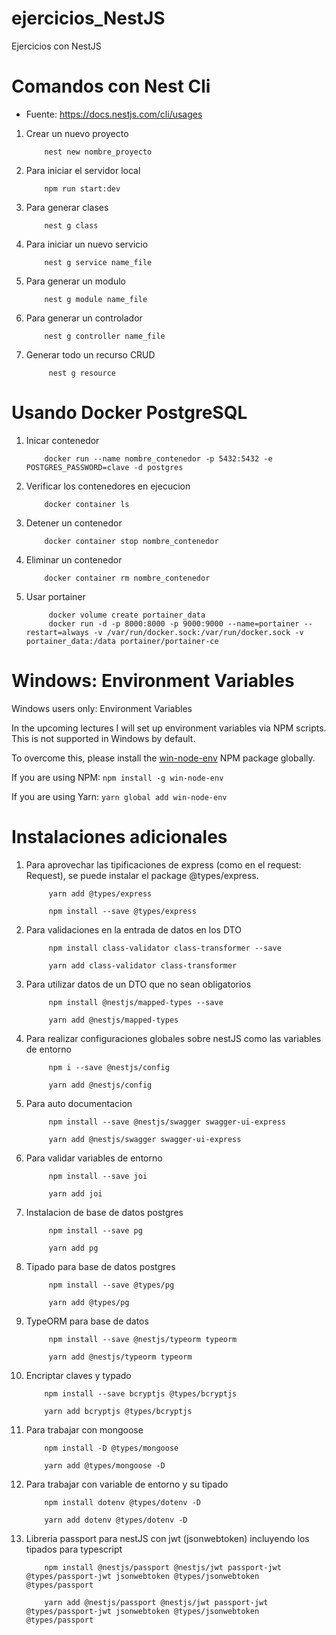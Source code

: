 # ejercicios_NestJS

Ejercicios con NestJS

# Comandos con Nest Cli
- Fuente: https://docs.nestjs.com/cli/usages
  
1. Crear un nuevo proyecto
    ```
        nest new nombre_proyecto
    ```

2. Para iniciar el servidor local
    ```
        npm run start:dev
    ``` 

3. Para generar clases
    ``` 
        nest g class 
    ```
4. Para iniciar un nuevo servicio
    ```
        nest g service name_file
    ```

5. Para generar un modulo
    ```
        nest g module name_file
    ```
6. Para generar un controlador
    ```
        nest g controller name_file
    ```
7. Generar todo un recurso CRUD
   ```
        nest g resource
   ```

# Usando Docker PostgreSQL
1. Inicar contenedor
    ```
        docker run --name nombre_contenedor -p 5432:5432 -e POSTGRES_PASSWORD=clave -d postgres
    ```

2. Verificar los contenedores en ejecucion
    ```
        docker container ls
    ```

3. Detener un contenedor
    ```
        docker container stop nombre_contenedor
    ```

4. Eliminar un contenedor
    ```
        docker container rm nombre_contenedor
    ```

5. Usar portainer
   ```
        docker volume create portainer_data
        docker run -d -p 8000:8000 -p 9000:9000 --name=portainer --restart=always -v /var/run/docker.sock:/var/run/docker.sock -v portainer_data:/data portainer/portainer-ce
   ```

# Windows: Environment Variables

Windows users only: Environment Variables

In the upcoming lectures I will set up environment variables via NPM scripts. This is not supported in Windows by default.

To overcome this, please install the [win-node-env](https://www.npmjs.com/package/win-node-env) NPM package globally.

If you are using NPM:
    ```
        npm install -g win-node-env
    ```

If you are using Yarn:
    ```
        yarn global add win-node-env
    ```

# Instalaciones adicionales

1. Para aprovechar las tipificaciones de express  (como en el request: Request), se puede instalar el package @types/express.
   ```
        yarn add @types/express
   ```
   ```
        npm install --save @types/express
   ```

2. Para validaciones en la entrada de datos en los DTO
   ```
        npm install class-validator class-transformer --save
   ```
   ```
        yarn add class-validator class-transformer
   ```

3. Para utilizar datos de un DTO que no sean obligatorios
   ```
        npm install @nestjs/mapped-types --save
   ```
   ```
        yarn add @nestjs/mapped-types
   ```

4. Para realizar configuraciones globales sobre nestJS como las variables de entorno
   ```
        npm i --save @nestjs/config
   ```
   ```
        yarn add @nestjs/config
   ```

5. Para auto documentacion
   ```
        npm install --save @nestjs/swagger swagger-ui-express
   ```
   ```
        yarn add @nestjs/swagger swagger-ui-express
   ```

6. Para validar variables de entorno
   ```
        npm install --save joi
   ```
   ```
        yarn add joi
   ```

7. Instalacion de base de datos postgres
   ```
        npm install --save pg
   ```
   ```
        yarn add pg
   ```

8. Tipado para base de datos postgres
   ```
        npm install --save @types/pg
   ```
   ```
        yarn add @types/pg
   ```

9. TypeORM para base de datos

   ```
        npm install --save @nestjs/typeorm typeorm
   ```
   ```
        yarn add @nestjs/typeorm typeorm
   ```

10. Encriptar claves y typado
    ```
        npm install --save bcryptjs @types/bcryptjs
    ```
    ```
        yarn add bcryptjs @types/bcryptjs
    ```

11. Para trabajar con mongoose
    ```
        npm install -D @types/mongoose
    ```
    ```
        yarn add @types/mongoose -D
    ```

11. Para trabajar con variable de entorno y su tipado
    ```
        npm install dotenv @types/dotenv -D
    ```
    ```
        yarn add dotenv @types/dotenv -D
    ```

12. Libreria passport para nestJS con jwt (jsonwebtoken) incluyendo los tipados para typescript
    ```
        npm install @nestjs/passport @nestjs/jwt passport-jwt @types/passport-jwt jsonwebtoken @types/jsonwebtoken @types/passport
    ```
    ```
        yarn add @nestjs/passport @nestjs/jwt passport-jwt @types/passport-jwt jsonwebtoken @types/jsonwebtoken @types/passport
    ```